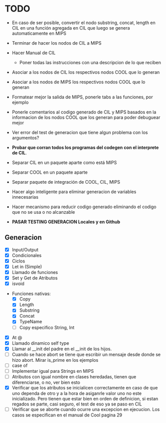 # TODO

- En caso de ser posible, convertir el nodo substring, concat, length en CIL en una función agregada en CIL que luego se genera automaticamente en MIPS
- Terminar de hacer los nodos de CIL a MIPS
- Hacer Manual de CIL
  - Poner todas las instrucciones con una descripcion de lo que reciben

- Asociar a los nodos de CIL los respectivos nodos COOL que lo generan
- Asociar a los nodos de MIPS los respectivos nodos COOL que lo generan
- Formatear mejor la salida de MIPS, ponerle tabs a las funciones, por ejemplo
- Ponerle comentarios al codigo generado de CIL y MIPS basados en la informacion de los nodos COOL que los generan para poder debuguear mejor

- Ver error del test de generacion que tiene algun problema con los argumentos?

- **Probar que corran todos los programas del codegen con el interprete de CIL**.
- Separar CIL en un paquete aparte como está MIPS
- Separar COOL en un paquete aparte
- Separar paquete de integración de COOL, CIL, MIPS

- Hacer algo inteligente para eliminar generacion de variables innecesarias
- Hacer mecanismo para reducir codigo generado eliminando el codigo que no se usa o no alcanzable
- **PASAR TESTING GENERACION Locales y en Github**


## Generacion

- [x] Input/Output
- [x] Condicionales
- [x] Ciclos
- [x] Let in (Simple)
- [x] Llamado de funciones
- [x] Set y Get de Atributos
- [x] isvoid
- Funciones nativas:
  - [x] Copy
  - [x] Length
  - [x] Substring
  - [x] Concat
  - [x] TypeName
  - [ ] Copy especifico String, Int
- [x] At @
- [x] Llamado dinamico self type
- [x] Llamar al __init del padre en el __init de los hijos.
- [ ] Cuando se hace abort se tiene que escribir un mensaje desde donde se hizo abort. Mirar is_prime en los ejemplos
- [ ] case of
- [ ] Implementar igual para Strings en MIPS
- [ ] Atributos con igual nombre en clases heredadas, tienen que diferenciarse, o no, ver bien esto
- [x] Verificar que los atributos se inicialicen correctamente en caso de que uno dependa de otro y a la hora de asiganrle valor uno no este inicializado. Pero tienen que estar bien en orden de definicion, si estan regados se parte, casi seguro, el test de eso ya se paso en CIL
- [ ] Verificar que se aborte cuando ocurre una excepcion en ejecucion. Los casos se especifican en el manual de Cool pagina 29